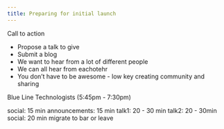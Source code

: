 ```yaml
---
title: Preparing for initial launch
---
```


Call to action
- Propose a talk to give
- Submit a blog
- We want to hear from a lot of different people
- We can all hear from eachotehr
- You don’t have to be awesome - low key creating community and sharing


Blue Line Technologists (5:45pm - 7:30pm)

social: 15 min
announcements: 15 min
talk1: 20 - 30 min
talk2: 20 - 30min
social: 20 min
migrate to bar or leave

